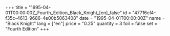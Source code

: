 +++
title = "1995-04-01T00:00:00Z_Fourth_Edition_Black_Knight_[en]_false"
id = "47716cf4-f35c-4613-9686-4e00b5063408"
date = "1995-04-01T00:00:00Z"
name = "Black Knight"
lang = ["en"]
price = "0.25"
quantity = 3
foil = false
set = "Fourth Edition"
+++
